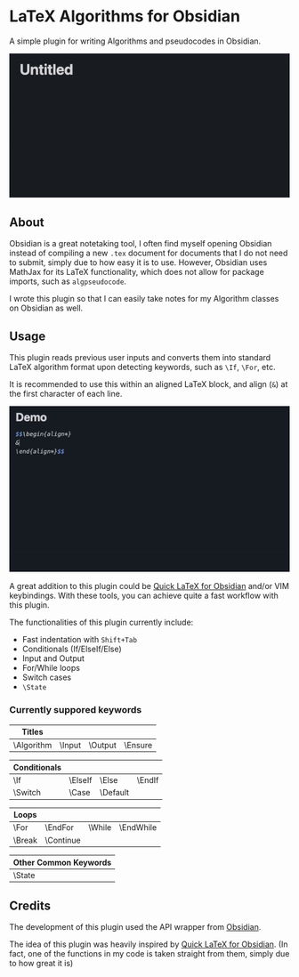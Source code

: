 # LaTeX Algorithms for Obsidian 

A simple plugin for writing Algorithms and pseudocodes in Obsidian.

<p align="center">
  <img src="media/short_demo.gif">
</p>

## About

Obsidian is a great notetaking tool, I often find myself opening Obsidian instead of compiling a new `.tex` document for documents that I do not need to submit, simply due to how easy it is to use. However, Obsidian uses MathJax for its LaTeX functionality, which does not allow for package imports, such as `algpseudocode`.

I wrote this plugin so that I can easily take notes for my Algorithm classes on Obsidian as well.

## Usage 

This plugin reads previous user inputs and converts them into standard LaTeX algorithm format upon detecting keywords, such as `\If`, `\For`, etc.

It is recommended to use this within an aligned LaTeX block, and align (`&`) at the first character of each line.

<p align="center">
  <img src="media/long_demo.gif">
</p>

A great addition to this plugin could be [Quick LaTeX for Obsidian](https://github.com/joeyuping/quick_latex_obsidian) and/or VIM keybindings. With these tools, you can achieve quite a fast workflow with this plugin.

The functionalities of this plugin currently include:
- Fast indentation with `Shift+Tab`
- Conditionals (If/ElseIf/Else)
- Input and Output
- For/While loops
- Switch cases
- `\State`

### Currently suppored keywords
| Titles     |        |         |         |
|------------|--------|---------|---------|
| \Algorithm | \Input | \Output | \Ensure |

| Conditionals |         |       |        | 
|--------------|---------|-------|--------|
| \If          | \ElseIf | \Else | \EndIf |
| \Switch      | \Case   | \Default| 

| Loops     |        |         |         |
|------------|--------|---------|---------|
| \For | \EndFor | \While | \EndWhile |   |
|\Break | \Continue | 

| Other Common Keywords |
|--------------|
| \State       |
## Credits

The development of this plugin used the API wrapper from [Obsidian](https://github.com/obsidianmd/obsidian-api).

The idea of this plugin was heavily inspired by [Quick LaTeX for Obsidian](https://github.com/joeyuping/quick_latex_obsidian). (In fact, one of the functions in my code is taken straight from them, simply due to how great it is)
